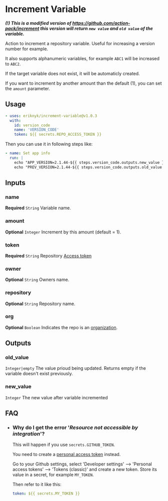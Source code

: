 Increment Variable
===

***(!) This is a modified version of https://github.com/action-pack/increment
this version will return `new value` and `old value` of the variable.***

Action to increment a repository variable. Useful for increasing a version number for example.

It also supports alphanumeric variables, for example `ABC1` will be increased to `ABC2`.

If the target variable does not exist, it will be automaticly created.

If you want to increment by another amount than the default (1), you can set the ```amount``` parameter.

## Usage

```YAML
- uses: eriknyk/increment-variable@v1.0.3
  with:
    id: version_code
    name: 'VERSION_CODE'
    token: ${{ secrets.REPO_ACCESS_TOKEN }}
```

Then you can use it in following steps like:

```YAML
- name: Set app info
  run: |
    echo "APP_VERSION=2.1.44-${{ steps.version_code.outputs.new_value }}" >> $GITHUB_ENV
    echo "PREV_VERSION=2.1.44-${{ steps.version_code.outputs.old_value }}" >> $GITHUB_ENV
```

## Inputs

### name

**Required** `String` Variable name.

### amount

**Optional** `Integer` Increment by this amount (default = 1).

### token

**Required** `String` Repository [Access token](https://docs.github.com/en/github/authenticating-to-github/creating-a-personal-access-token)

### owner

**Optional** `String` Owners name.

### repository

**Optional** `String` Repository name.

### org

**Optional** `Boolean` Indicates the repo is an [organization](https://docs.github.com/en/github/setting-up-and-managing-organizations-and-teams/about-organizations).

## Outputs

### old_value

`Integer|empty` The value prioud being updated. Returns empty if the variable doesn't exist previously.

### new_value

`Integer` The new value after variable incremented

## FAQ

  * ### Why do I get the error '*Resource not accessible by integration*'?

    This will happen if you use ```secrets.GITHUB_TOKEN```.

    You need to create a [personal access token](https://docs.github.com/en/github/authenticating-to-github/creating-a-personal-access-token) instead.

    Go to your Github settings, select 'Developer settings' --> 'Personal access tokens' --> 'Tokens (classic)' and create a new token. Store its value in a secret, for example ```MY_TOKEN```.

    Then refer to it like this:
    
    ```yaml
    token: ${{ secrets.MY_TOKEN }}
    ```